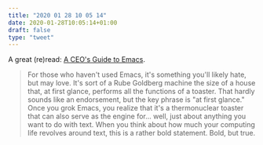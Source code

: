 ```yaml
---
title: "2020 01 28 10 05 14"
date: 2020-01-28T10:05:14+01:00
draft: false
type: "tweet"
---
```

A great (re)read: [A CEO's Guide to Emacs](https://www.fugue.co/blog/2015-11-11-guide-to-emacs.html).

> For those who haven't used Emacs, it's something you'll likely hate, but may love. It's sort of a Rube Goldberg machine the size of a house that, at first glance, performs all the functions of a toaster. That hardly sounds like an endorsement, but the key phrase is "at first glance." Once you grok Emacs, you realize that it's a thermonuclear toaster that can also serve as the engine for... well, just about anything you want to do with text. When you think about how much your computing life revolves around text, this is a rather bold statement. Bold, but true.
